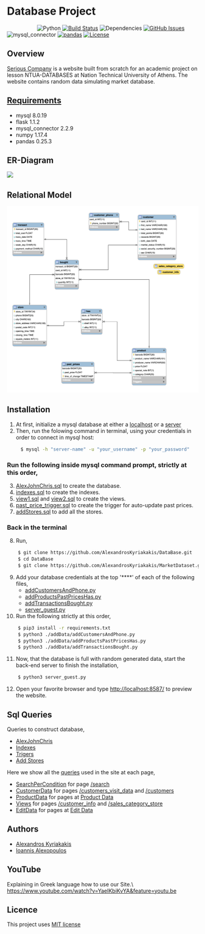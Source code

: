 # Database Project

*&nbsp;&nbsp;&nbsp;&nbsp;&nbsp;&nbsp;&nbsp;&nbsp;&nbsp;&nbsp;&nbsp;&nbsp;&nbsp;&nbsp;&nbsp;&nbsp;&nbsp;&nbsp;&nbsp;*
![Python](https://img.shields.io/badge/python-v3.6+-blue.svg)
[![Build Status](https://img.shields.io/badge/mysql-v8.0.19+-red.svg)](https://img.shields.io/badge/mysql_connector-v2.2.9-blue.svg)
![Dependencies](https://img.shields.io/badge/flask-v1.1.2-blue)
[![GitHub Issues](https://img.shields.io/badge/numpy-v1.17.4-green.svg)](https://img.shields.io/badge/pandas-v0.25.3-yellow.svg)
![mysql_connector](https://img.shields.io/badge/mysql_connector-v2.2.9-blue.svg)
[![pandas](https://img.shields.io/badge/pandas-v0.25.3-yellow.svg)](https://opensource.org/licenses/MIT)
[![License](https://img.shields.io/badge/license-MIT-blue.svg)](https://opensource.org/licenses/MIT)

## Overview

[Serious Company](https://damp-thicket-93938.herokuapp.com/) is a website built from scratch for an academic project on lesson NTUA-DATABASES at Nation Technical University of Athens. The website contains random data simulating market database.

## [Requirements](https://github.com/AlexandrosKyriakakis/DataBase/blob/master/requirements.txt)

- mysql 8.0.19
- flask 1.1.2
- mysql_connector 2.2.9
- numpy 1.17.4
- pandas 0.25.3

## ER-Diagram

![](https://github.com/AlexandrosKyriakakis/DataBase/blob/master/img/er-diagram.png?raw=true)

## Relational Model

![](https://github.com/AlexandrosKyriakakis/DataBase/blob/master/img/relationalModel.png?raw=true)

## Installation

1. At first, initialize a mysql database at either a [localhost](https://dev.mysql.com/doc/mysql-getting-started/en/) or a [server](https://aws.amazon.com/rds/)
2. Then, run the folowing command in terminal, using your credentials in order to connect in mysql host:

```bash
	 $ mysql -h "server-name" -u "your_username" -p "your_password"
```

### Run the following inside mysql command prompt, strictly at this order,

3. [AlexJohnChris.sql](https://github.com/AlexandrosKyriakakis/DataBase/blob/master/sql/AlexJohnChris.sql) to create the database.
4. [indexes.sql](https://github.com/AlexandrosKyriakakis/DataBase/blob/master/sql/Indexes/indexes.sql) to create the indexes.
5. [view1.sql](https://github.com/AlexandrosKyriakakis/DataBase/blob/master/sql/views/view1.sql) and [view2.sql](https://github.com/AlexandrosKyriakakis/DataBase/blob/master/sql/views/view2.sql) to create the views.
6. [past_price_trigger.sql](https://github.com/AlexandrosKyriakakis/DataBase/blob/master/sql/trigers/past_price_trigger.sql) to create the trigger for auto-update past prices.
7. [addStores.sql](https://github.com/AlexandrosKyriakakis/DataBase/blob/master/sql/addStores/addStores.sql) to add all the stores.

### Back in the terminal

8. Run,

```bash
	$ git clone https://github.com/AlexandrosKyriakakis/DataBase.git
	$ cd DataBase
	$ git clone https://github.com/AlexandrosKyriakakis/MarketDataset.git
```

9. Add your database credentials at the top '\*\*\*\*' of each of the following files,
   - [addCustomersAndPhone.py](https://github.com/AlexandrosKyriakakis/DataBase/blob/master/addData/addCustomersAndPhone.py)
   - [addProductsPastPricesHas.py](https://github.com/AlexandrosKyriakakis/DataBase/blob/master/addData/addProductsPastPricesHas.py)
   - [addTransactionsBought.py](https://github.com/AlexandrosKyriakakis/DataBase/blob/master/addData/addTransactionsBought.py)
   - [server_guest.py](https://github.com/AlexandrosKyriakakis/DataBase/blob/master/server_guest.py)
10. Run the following strictly at this order,

```bash
	$ pip3 install -r requirements.txt
	$ python3 ./addData/addCustomersAndPhone.py
	$ python3 ./addData/addProductsPastPricesHas.py
	$ python3 ./addData/addTransactionsBought.py
```

11. Now, that the database is full with random generated data, start the back-end server to finish the installation,

```bash
	$ python3 server_guest.py
```

12. Open your favorite browser and type <http://localhost:8587/> to preview the website.

## Sql Queries

Queries to construct database,

- [AlexJohnChris](https://github.com/AlexandrosKyriakakis/DataBase/tree/master/sql)
- [Indexes](https://github.com/AlexandrosKyriakakis/DataBase/tree/master/sql/Indexes)
- [Trigers](https://github.com/AlexandrosKyriakakis/DataBase/tree/master/sql/trigers)
- [Add Stores](https://github.com/AlexandrosKyriakakis/DataBase/tree/master/sql/addStores)

Here we show all the [queries](https://github.com/AlexandrosKyriakakis/DataBase/tree/master/sql) used in the site at each page,

- [SearchPerCondition](https://github.com/AlexandrosKyriakakis/DataBase/tree/master/sql/SearchPerCondition) for page [/search](https://damp-thicket-93938.herokuapp.com/search)
- [CustomerData](https://github.com/AlexandrosKyriakakis/DataBase/tree/master/sql/CustomerData) for pages [/customers_visit_data](https://damp-thicket-93938.herokuapp.com/customers_visit_data) and [/customers](https://damp-thicket-93938.herokuapp.com/customers)
- [ProductData](https://github.com/AlexandrosKyriakakis/DataBase/tree/master/sql/ProductData) for pages at [Product Data](https://damp-thicket-93938.herokuapp.com)
- [Views](https://github.com/AlexandrosKyriakakis/DataBase/tree/master/sql/views) for pages [/customer_info](https://damp-thicket-93938.herokuapp.com/customer_info) and [/sales_category_store](https://damp-thicket-93938.herokuapp.com/sales_category_store)
- [EditData](https://github.com/AlexandrosKyriakakis/DataBase/tree/master/sql/EditData) for pages at [Edit Data](https://damp-thicket-93938.herokuapp.com)

## Authors

- [Alexandros Kyriakakis](https://github.com/AlexandrosKyriakakis)
- [Ioannis Alexopoulos](https://github.com/galexo)
## YouTube
Explaining in Greek language how to use our Site.\\
<https://www.youtube.com/watch?v=YaeIKbiKvYA&feature=youtu.be>

## Licence

This project uses [MIT license](https://github.com/AlexandrosKyriakakis/DataBase/blob/master/LICENCE)
